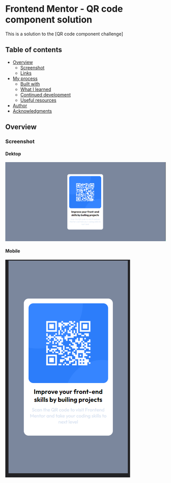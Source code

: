 # Frontend Mentor - QR code component solution

This is a solution to the [QR code component challenge]
## Table of contents

- [Overview](#overview)
  - [Screenshot](#screenshot)
  - [Links](#links)
- [My process](#my-process)
  - [Built with](#built-with)
  - [What I learned](#what-i-learned)
  - [Continued development](#continued-development)
  - [Useful resources](#useful-resources)
- [Author](#author)
- [Acknowledgments](#acknowledgments)


## Overview

### Screenshot

#### Dektop
![](screenshots/full.jpg)
#### Mobile
![](screenshots/mobile.jpg)
